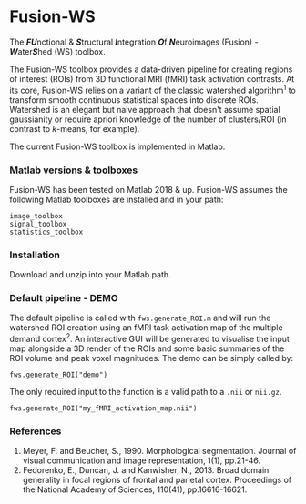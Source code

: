 # Fusion-WS

The ***FU***nctional & ***S***tructural ***I***ntegration ***O***f ***N***euroimages (Fusion) - ***W***ater***S***hed (WS) toolbox.

The Fusion-WS toolbox provides a data-driven pipeline for creating regions of interest (ROIs) from 3D functional MRI (fMRI) task activation contrasts. At its core, Fusion-WS relies on a variant of the classic watershed algorithm<sup>1</sup> to transform smooth continuous statistical spaces into discrete ROIs. Watershed is an elegant but naive approach that doesn't assume spatial gaussianity or require apriori knowledge of the number of clusters/ROI (in contrast to *k*-means, for example).

The current Fusion-WS toolbox is implemented in Matlab. 

### Matlab versions & toolboxes
Fusion-WS has been tested on Matlab 2018 & up. Fusion-WS assumes the following Matlab toolboxes are installed and in your path:
```
image_toolbox
signal_toolbox
statistics_toolbox
```


### Installation 
Download and unzip into your Matlab path. 


### Default pipeline - DEMO
The default pipeline is called with ```fws.generate_ROI.m``` and will run the watershed ROI creation using an fMRI task activation map of the multiple-demand cortex<sup>2</sup>. An interactive GUI will be generated to visualise the input map alongside a 3D render of the ROIs and some basic summaries of the ROI volume and peak voxel magnitudes. The demo can be simply called by:

```
fws.generate_ROI("demo")
```





The only required input to the function is a valid path to a ```.nii``` or ```nii.gz```. 

```
fws.generate_ROI("my_fMRI_activation_map.nii")
```


### References
1. Meyer, F. and Beucher, S., 1990. Morphological segmentation. Journal of visual communication and image representation, 1(1), pp.21-46.
2. Fedorenko, E., Duncan, J. and Kanwisher, N., 2013. Broad domain generality in focal regions of frontal and parietal cortex. Proceedings of the National Academy of Sciences, 110(41), pp.16616-16621.
